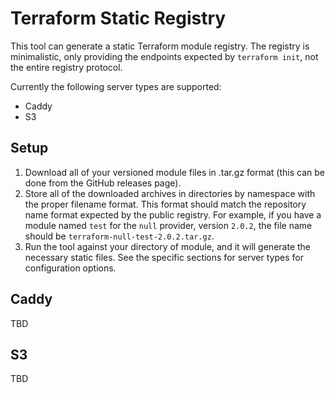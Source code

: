 # Terraform Static Registry

This tool can generate a static Terraform module registry. The registry is minimalistic, only providing the endpoints expected by `terraform init`, not the entire registry protocol.

Currently the following server types are supported:

* Caddy
* S3

## Setup

1. Download all of your versioned module files in .tar.gz format (this can be done from the GitHub releases page). 
2. Store all of the downloaded archives in directories by namespace with the proper filename format. This format should match the repository name format expected by the public registry. For example, if you have a module named `test` for the `null` provider, version `2.0.2`, the file name should be `terraform-null-test-2.0.2.tar.gz`.
3. Run the tool against your directory of module, and it will generate the necessary static files. See the specific sections for server types for configuration options.

## Caddy

TBD

## S3

TBD